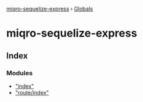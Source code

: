 [miqro-sequelize-express](README.md) › [Globals](globals.md)

# miqro-sequelize-express

## Index

### Modules

* ["index"](modules/_index_.md)
* ["route/index"](modules/_route_index_.md)
